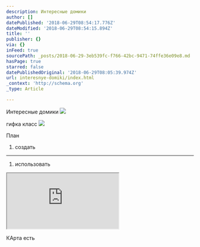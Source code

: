 ```yaml
---
description: Интересные домики
author: []
datePublished: '2018-06-29T08:54:17.776Z'
dateModified: '2018-06-29T08:54:15.894Z'
title: ''
publisher: {}
via: {}
inFeed: true
sourcePath: _posts/2018-06-29-3eb539fc-f766-42bc-9471-74ffe36e09e8.md
hasPage: true
starred: false
datePublishedOriginal: '2018-06-29T08:05:39.974Z'
url: interesnye-domiki/index.html
_context: 'http://schema.org'
_type: Article

---
```

Интересные домики
![](https://the-grid-user-content.s3-us-west-2.amazonaws.com/db0120b8-328d-4bb2-a7c9-0e833fef3569.jpg)

гифка класс
![](https://the-grid-user-content.s3-us-west-2.amazonaws.com/2ce64742-57db-46bb-a4e1-598d55d2cbaf.gif)

План 

1. создать 

---

1. использовать

<iframe src="https://the-grid.github.io/ed-location/?latitude=51.53333&amp;longitude=46&amp;zoom=9&amp;address=%D0%A1%D0%B0%D1%80%D0%B0%D1%82%D0%BE%D0%B2%2C%20%D0%A1%D0%B0%D1%80%D0%B0%D1%82%D0%BE%D0%B2%D1%81%D0%BA%D0%B0%D1%8F%20%D0%BE%D0%B1%D0%BB%D0%B0%D1%81%D1%82%D1%8C%2C%20Russia" style=""></iframe>

КАрта есть
